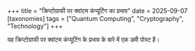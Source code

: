 +++
title = "क्रिप्टोग्राफी पर क्वांटम कंप्यूटिंग का प्रभाव"
date = 2025-09-07
[taxonomies]
tags = ["Quantum Computing", "Cryptography", "Technology"]
+++

यह क्रिप्टोग्राफी पर क्वांटम कंप्यूटिंग के प्रभाव के बारे में एक डमी पोस्ट है।